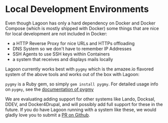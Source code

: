 # Local Development Environments

Even though Lagoon has only a hard dependency on Docker and Docker Compose (which is mostly shipped with Docker) some things that are nice for local development are not included in Docker:

- a HTTP Reverse Proxy for nice URLs and HTTPs offloading
- DNS System so we don't have to remember IP Addresses
- SSH Agents to use SSH keys within Containers
- a system that receives and displays mails locally

Lagoon currently works best with `pygmy` which is the amazee.io flavored system of the above tools and works out of the box with Lagoon:

`pygmy` is a Ruby gem, so simply `gem install pygmy`. For detailed usage info on `pygmy`, see the [documentation of pygmy](https://pygmy.readthedocs.io/)

We are evaluating adding support for other systems like Lando, Docksal, DDEV, and Docker4Drupal, and will possibly add full support for these in the future. If you do have Lagoon running with a system like these, we would gladly love you to submit a [PR on Github](https://github.com/amazeeio/pygmy).
